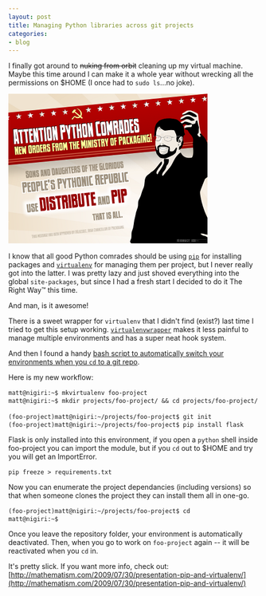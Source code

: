 ```yaml
---
layout: post
title: Managing Python libraries across git projects
categories:
- blog
---
```


I finally got around to <strike>nuking from orbit</strike> cleaning up
my virtual machine. Maybe this time around I can make it a whole year
without wrecking all the permissions on $HOME (I once had to `sudo ls`...no joke).

![](/static/python_comrades.png)    
    
I know that all good Python comrades should be using [`pip`](http://pip.openplans.org/) for installing
packages and [`virtualenv`](http://virtualenv.openplans.org/) for managing them per project, but I never
really got into the latter. I was pretty lazy and just shoved everything 
into the global `site-packages`, but since I had a fresh start I decided 
to do it The Right Way&#8482; this time.

And man, is it awesome!

There is a sweet wrapper for `virtualenv` that I didn't find (exist?)
last time I tried to get this setup working. [`virtualenvwrapper`](http://www.doughellmann.com/docs/virtualenvwrapper/) makes
it less painful to manage multiple environments and has a super neat
hook system.

And then I found a handy [bash script to automatically switch your
environments when you `cd` to a git repo](http://hmarr.com/2010/jan/19/making-virtualenv-play-nice-with-git/).

Here is my new workflow:


    matt@nigiri:~$ mkvirtualenv foo-project
    matt@nigiri:~$ mkdir projects/foo-project/ && cd projects/foo-project/

    (foo-project)matt@nigiri:~/projects/foo-project$ git init
    (foo-project)matt@nigiri:~/projects/foo-project$ pip install flask   

Flask is only installed into this environment, if you open a `python` shell
inside foo-project you can import the module, but if you `cd` out to $HOME
and try you will get an ImportError.

    pip freeze > requirements.txt   

Now you can enumerate the project dependancies (including versions) so 
that when someone clones the project they can install them all in one-go.

    (foo-project)matt@nigiri:~/projects/foo-project$ cd
    matt@nigiri:~$  

Once you leave the repository folder, your environment is automatically
deactivated.  Then, when you go to work on `foo-project` again -- it will
be reactivated when you `cd` in.

It's pretty slick. If you want more info, check out:    
[http://mathematism.com/2009/07/30/presentation-pip-and-virtualenv/](http://mathematism.com/2009/07/30/presentation-pip-and-virtualenv/)






